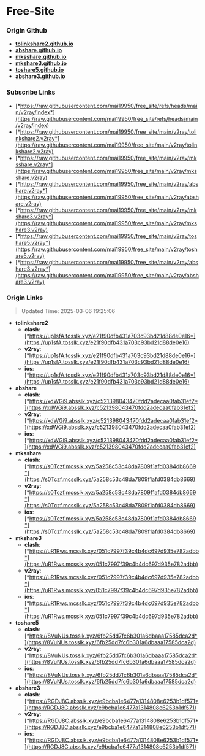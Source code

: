 # Free-Site

### Origin Github

- [**tolinkshare2.github.io**](https://github.com/tolinkshare2/tolinkshare2.github.io)
- [**abshare.github.io**](https://github.com/abshare/abshare.github.io)
- [**mksshare.github.io**](https://github.com/mksshare/mksshare.github.io)
- [**mkshare3.github.io**](https://github.com/mkshare3/mkshare3.github.io)
- [**toshare5.github.io**](https://github.com/toshare5/toshare5.github.io)
- [**abshare3.github.io**](https://github.com/abshare3/abshare3.github.io)

### Subscribe Links

- [*https://raw.githubusercontent.com/mai19950/free_site/refs/heads/main/v2ray/index*](https://raw.githubusercontent.com/mai19950/free_site/refs/heads/main/v2ray/index)
- [*https://raw.githubusercontent.com/mai19950/free_site/main/v2ray/tolinkshare2.v2ray*](https://raw.githubusercontent.com/mai19950/free_site/main/v2ray/tolinkshare2.v2ray)
- [*https://raw.githubusercontent.com/mai19950/free_site/main/v2ray/mksshare.v2ray*](https://raw.githubusercontent.com/mai19950/free_site/main/v2ray/mksshare.v2ray)
- [*https://raw.githubusercontent.com/mai19950/free_site/main/v2ray/abshare.v2ray*](https://raw.githubusercontent.com/mai19950/free_site/main/v2ray/abshare.v2ray)
- [*https://raw.githubusercontent.com/mai19950/free_site/main/v2ray/mkshare3.v2ray*](https://raw.githubusercontent.com/mai19950/free_site/main/v2ray/mkshare3.v2ray)
- [*https://raw.githubusercontent.com/mai19950/free_site/main/v2ray/toshare5.v2ray*](https://raw.githubusercontent.com/mai19950/free_site/main/v2ray/toshare5.v2ray)
- [*https://raw.githubusercontent.com/mai19950/free_site/main/v2ray/abshare3.v2ray*](https://raw.githubusercontent.com/mai19950/free_site/main/v2ray/abshare3.v2ray)

### Origin Links

> Updated Time: 2025-03-06 19:25:06

- **tolinkshare2**
  - **clash**: [*https://up1sfA.tosslk.xyz/e21f90dfb431a703c93bd21d88de0e16*](https://up1sfA.tosslk.xyz/e21f90dfb431a703c93bd21d88de0e16)
  - **v2ray**: [*https://up1sfA.tosslk.xyz/e21f90dfb431a703c93bd21d88de0e16*](https://up1sfA.tosslk.xyz/e21f90dfb431a703c93bd21d88de0e16)
  - **ios**: [*https://up1sfA.tosslk.xyz/e21f90dfb431a703c93bd21d88de0e16*](https://up1sfA.tosslk.xyz/e21f90dfb431a703c93bd21d88de0e16)
- **abshare**
  - **clash**: [*https://xdWGi9.absslk.xyz/c521398043470fdd2adecaa0fab31ef2*](https://xdWGi9.absslk.xyz/c521398043470fdd2adecaa0fab31ef2)
  - **v2ray**: [*https://xdWGi9.absslk.xyz/c521398043470fdd2adecaa0fab31ef2*](https://xdWGi9.absslk.xyz/c521398043470fdd2adecaa0fab31ef2)
  - **ios**: [*https://xdWGi9.absslk.xyz/c521398043470fdd2adecaa0fab31ef2*](https://xdWGi9.absslk.xyz/c521398043470fdd2adecaa0fab31ef2)
- **mksshare**
  - **clash**: [*https://s0Tczf.mcsslk.xyz/5a258c53c48da7809f1afd0384db8669*](https://s0Tczf.mcsslk.xyz/5a258c53c48da7809f1afd0384db8669)
  - **v2ray**: [*https://s0Tczf.mcsslk.xyz/5a258c53c48da7809f1afd0384db8669*](https://s0Tczf.mcsslk.xyz/5a258c53c48da7809f1afd0384db8669)
  - **ios**: [*https://s0Tczf.mcsslk.xyz/5a258c53c48da7809f1afd0384db8669*](https://s0Tczf.mcsslk.xyz/5a258c53c48da7809f1afd0384db8669)
- **mkshare3**
  - **clash**: [*https://uR1Rws.mcsslk.xyz/051c7997f39c4b4dc697d935e782adbb*](https://uR1Rws.mcsslk.xyz/051c7997f39c4b4dc697d935e782adbb)
  - **v2ray**: [*https://uR1Rws.mcsslk.xyz/051c7997f39c4b4dc697d935e782adbb*](https://uR1Rws.mcsslk.xyz/051c7997f39c4b4dc697d935e782adbb)
  - **ios**: [*https://uR1Rws.mcsslk.xyz/051c7997f39c4b4dc697d935e782adbb*](https://uR1Rws.mcsslk.xyz/051c7997f39c4b4dc697d935e782adbb)
- **toshare5**
  - **clash**: [*https://8VuNUs.tosslk.xyz/6fb25dd7fc6b301a6dbaaa17585dca2d*](https://8VuNUs.tosslk.xyz/6fb25dd7fc6b301a6dbaaa17585dca2d)
  - **v2ray**: [*https://8VuNUs.tosslk.xyz/6fb25dd7fc6b301a6dbaaa17585dca2d*](https://8VuNUs.tosslk.xyz/6fb25dd7fc6b301a6dbaaa17585dca2d)
  - **ios**: [*https://8VuNUs.tosslk.xyz/6fb25dd7fc6b301a6dbaaa17585dca2d*](https://8VuNUs.tosslk.xyz/6fb25dd7fc6b301a6dbaaa17585dca2d)
- **abshare3**
  - **clash**: [*https://RGDJ8C.absslk.xyz/e9bcba1e6477a1314808e6253b1df571*](https://RGDJ8C.absslk.xyz/e9bcba1e6477a1314808e6253b1df571)
  - **v2ray**: [*https://RGDJ8C.absslk.xyz/e9bcba1e6477a1314808e6253b1df571*](https://RGDJ8C.absslk.xyz/e9bcba1e6477a1314808e6253b1df571)
  - **ios**: [*https://RGDJ8C.absslk.xyz/e9bcba1e6477a1314808e6253b1df571*](https://RGDJ8C.absslk.xyz/e9bcba1e6477a1314808e6253b1df571)
